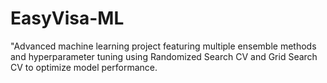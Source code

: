 # EasyVisa-ML
"Advanced machine learning project featuring multiple ensemble methods and hyperparameter tuning using Randomized Search CV and Grid Search CV to optimize model performance.
